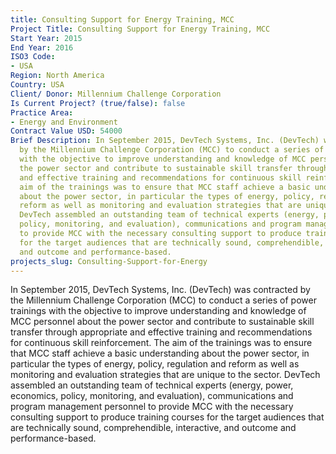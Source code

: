 ```yaml
---
title: Consulting Support for Energy Training, MCC
Project Title: Consulting Support for Energy Training, MCC
Start Year: 2015
End Year: 2016
ISO3 Code:
- USA
Region: North America
Country: USA
Client/ Donor: Millennium Challenge Corporation
Is Current Project? (true/false): false
Practice Area:
- Energy and Environment
Contract Value USD: 54000
Brief Description: In September 2015, DevTech Systems, Inc. (DevTech) was contracted
  by the Millennium Challenge Corporation (MCC) to conduct a series of power trainings
  with the objective to improve understanding and knowledge of MCC personnel about
  the power sector and contribute to sustainable skill transfer through appropriate
  and effective training and recommendations for continuous skill reinforcement. The
  aim of the trainings was to ensure that MCC staff achieve a basic understanding
  about the power sector, in particular the types of energy, policy, regulation and
  reform as well as monitoring and evaluation strategies that are unique to the sector.
  DevTech assembled an outstanding team of technical experts (energy, power, economics,
  policy, monitoring, and evaluation), communications and program management personnel
  to provide MCC with the necessary consulting support to produce training courses
  for the target audiences that are technically sound, comprehendible, interactive,
  and outcome and performance-based.
projects_slug: Consulting-Support-for-Energy
---
```


In September 2015, DevTech Systems, Inc. (DevTech) was contracted by the Millennium Challenge Corporation (MCC) to conduct a series of power trainings with the objective to improve understanding and knowledge of MCC personnel about the power sector and contribute to sustainable skill transfer through appropriate and effective training and recommendations for continuous skill reinforcement. The aim of the trainings was to ensure that MCC staff achieve a basic understanding about the power sector, in particular the types of energy, policy, regulation and reform as well as monitoring and evaluation strategies that are unique to the sector. DevTech assembled an outstanding team of technical experts (energy, power, economics, policy, monitoring, and evaluation), communications and program management personnel to provide MCC with the necessary consulting support to produce training courses for the target audiences that are technically sound, comprehendible, interactive, and outcome and performance-based.